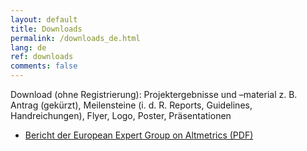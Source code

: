 ```yaml
---
layout: default
title: Downloads
permalink: /downloads_de.html
lang: de
ref: downloads
comments: false
---
```

Download (ohne Registrierung): Projektergebnisse und –material z. B. Antrag (gekürzt), Meilensteine (i. d. R. Reports, Guidelines, Handreichungen), Flyer, Logo, Poster, Präsentationen

* [Bericht der European Expert Group on Altmetrics (PDF)](https://ec.europa.eu/research/openscience/pdf/report.pdf#view=fit&pagemode=none)
